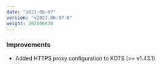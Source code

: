 ```yaml
---
date: "2021-06-07"
version: "v2021.06.07-0"
weight: 202106070
---
```


### <span class="label label-blue">Improvements</span>
- Added HTTPS proxy configuration to KOTS (>= v1.43.1)
